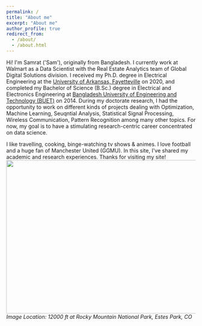 ```yaml
---
permalink: /
title: "About me"
excerpt: "About me"
author_profile: true
redirect_from: 
  - /about/
  - /about.html
---
```

<!---
Hi! I'm Samrat ('Sam'). I am originally from Bangladesh. Here are some personal information I'd like to share about myself:
- I'd like to describe myself as an ambivert and adaptable guy who likes to plan ahead. 
- I love football. And, by football I mean 'Soccer'. Huge fan of Manchester United. GGMU.
- I like travelling, cooking, binge-watching tv shows & animes, listening to melody songs.
# Hi! I'm Samrat ('Sam'), originally from Bangladesh.
I am currently a Ph.D. candidate in the [Electrical Engineering Department](https://electrical-engineering.uark.edu/) at the [University of Arkansas, Fayetteville](http://www.uark.edu/) (UofA) and serving as a Graduate Research Assistant in the Intelligent Information Sensing and Transmission Lab under the supervision of [Dr. Jingxian Wu](https://wuj.hosted.uark.edu/). My research focus is on developing sequential analysis based optimization algorithms with applications in various fields of electrical engineering. Currently, I'm working on my dissertation titled "Low Latency Anomaly Detection with Imperfect Models" with the target of graduating in May 2020.
# I completed my Bachelor of Science (B.Sc.) degree from the [Department of Electrical and Electronic Engineering (EEE)](http://eee.buet.ac.bd/) of [Bangladesh University of Engineering and Technology (BUET)](https://www.buet.ac.bd/web/). During my senior year, I worked on "Spatio-Temporal Feature Extraction Scheme for Human Action Recognition" in my undergraduate thesis under the supervision of [Dr. Shaikh Anowarul Fattah](https://sites.google.com/site/drshaikhfattah/). After my undergrad, I came to USA in Spring 2016 to pursue my doctoral studies at the UofA. I had the opportunity to work on different kinds of projects during last 4 years. My research studies deal with Optimization, Machine Learning, Seuqntial Analysis, Statistical Signal Processing, Wireless Communication, Pattern Recognition among many other topics. For now, my goal is to have a stimulating research-centric career concentrated on data science and algorithm development. 
--->

Hi! I'm Samrat ('Sam'), originally from Bangladesh. I currently work at Walmart as a Data Scientist with the Real Estate Analytics team of Global Digital Solutions division. I received my Ph.D. degree in Electrical Engineering at the [University of Arkansas, Fayetteville](http://www.uark.edu/) on 2020, and completed my Bachelor of Science (B.Sc.) degree in Electrical and Electronics Engineering at [Bangladesh University of Engineering and Technology (BUET)](https://www.buet.ac.bd/web/) on 2014. During my doctorate research, I had the opportunity to work on different kinds of projects dealing with  Optimization, Machine Learning, Seuqntial Analysis, Statistical Signal Processing, Wireless Communication, Pattern Recognition among many other topics. For now, my goal is to have a stimulating research-centric career concentrated on data science. 

I like travelling, cooking, binge-watching tv shows & animes. I love football and a huge fan of Manchester United (GGMU). In this site, I've shared my academic and research experiences. Thanks for visiting my site!
<img src='/images/colorado_mountaintop.jpg' width="972" height="409">
*Image Location: 12000 ft at Rocky Mountain National Park, Estes Park, CO*
